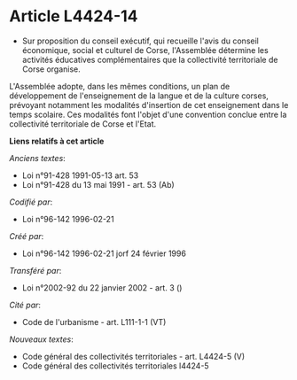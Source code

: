 # Article L4424-14

- Sur proposition du conseil exécutif, qui recueille l'avis du conseil économique, social et culturel de Corse, l'Assemblée
détermine les activités éducatives complémentaires que la collectivité territoriale de Corse organise.

L'Assemblée adopte, dans les mêmes conditions, un plan de développement de l'enseignement de la langue et de la culture
corses, prévoyant notamment les modalités d'insertion de cet enseignement dans le temps scolaire. Ces modalités font l'objet
d'une convention conclue entre la collectivité territoriale de Corse et l'Etat.

**Liens relatifs à cet article**

_Anciens textes_:

  - Loi n°91-428 1991-05-13 art. 53
  - Loi n°91-428 du 13 mai 1991 - art. 53 (Ab)

_Codifié par_:

  - Loi n°96-142 1996-02-21

_Créé par_:

  - Loi n°96-142 1996-02-21 jorf 24 février 1996

_Transféré par_:

  - Loi n°2002-92 du 22 janvier 2002 - art. 3 ()

_Cité par_:

  - Code de l'urbanisme - art. L111-1-1 (VT)

_Nouveaux textes_:

  - Code général des collectivités territoriales - art. L4424-5 (V)
  - Code général des collectivités territoriales l4424-5

